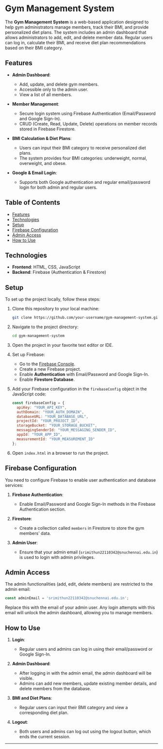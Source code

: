 
# Gym Management System

The **Gym Management System** is a web-based application designed to help gym administrators manage members, track their BMI, and provide personalized diet plans. The system includes an admin dashboard that allows administrators to add, edit, and delete member data. Regular users can log in, calculate their BMI, and receive diet plan recommendations based on their BMI category.

## Features

- **Admin Dashboard**:
  - Add, update, and delete gym members.
  - Accessible only to the admin user.
  - View a list of all members.
  
- **Member Management**:
  - Secure login system using Firebase Authentication (Email/Password and Google Sign-In).
  - CRUD (Create, Read, Update, Delete) operations on member records stored in Firebase Firestore.

- **BMI Calculation & Diet Plans**:
  - Users can input their BMI category to receive personalized diet plans.
  - The system provides four BMI categories: underweight, normal, overweight, and obese.
  
- **Google & Email Login**:
  - Supports both Google authentication and regular email/password login for both admin and regular users.

## Table of Contents

- [Features](#features)
- [Technologies](#technologies)
- [Setup](#setup)
- [Firebase Configuration](#firebase-configuration)
- [Admin Access](#admin-access)
- [How to Use](#how-to-use)


## Technologies

- **Frontend**: HTML, CSS, JavaScript
- **Backend**: Firebase (Authentication & Firestore)

## Setup

To set up the project locally, follow these steps:

1. Clone this repository to your local machine:
   ```bash
   git clone https://github.com/your-username/gym-management-system.git
   ```

2. Navigate to the project directory:
   ```bash
   cd gym-management-system
   ```

3. Open the project in your favorite text editor or IDE.

4. Set up Firebase:
   - Go to the [Firebase Console](https://console.firebase.google.com/).
   - Create a new Firebase project.
   - Enable **Authentication** with Email/Password and Google Sign-In.
   - Enable **Firestore Database**.

5. Add your Firebase configuration in the `firebaseConfig` object in the JavaScript code:
   ```javascript
   const firebaseConfig = {
     apiKey: "YOUR_API_KEY",
     authDomain: "YOUR_AUTH_DOMAIN",
     databaseURL: "YOUR_DATABASE_URL",
     projectId: "YOUR_PROJECT_ID",
     storageBucket: "YOUR_STORAGE_BUCKET",
     messagingSenderId: "YOUR_MESSAGING_SENDER_ID",
     appId: "YOUR_APP_ID",
     measurementId: "YOUR_MEASUREMENT_ID"
   };
   ```

6. Open `index.html` in a browser to run the project.

## Firebase Configuration

You need to configure Firebase to enable user authentication and database services:

1. **Firebase Authentication**:
   - Enable Email/Password and Google Sign-In methods in the Firebase Authentication section.

2. **Firestore**:
   - Create a collection called `members` in Firestore to store the gym members' data.
   
3. **Admin User**:
   - Ensure that your admin email (`srimithun22110342@snuchennai.edu.in`) is used to login with admin privileges.

## Admin Access

The admin functionalities (add, edit, delete members) are restricted to the admin email:
```javascript
const adminEmail = 'srimithun22110342@snuchennai.edu.in';
```
Replace this with the email of your admin user. Any login attempts with this email will unlock the admin dashboard, allowing you to manage members.

## How to Use

1. **Login**:
   - Regular users and admins can log in using their email/password or Google Sign-In.

2. **Admin Dashboard**:
   - After logging in with the admin email, the admin dashboard will be visible.
   - Admins can add new members, update existing member details, and delete members from the database.

3. **BMI and Diet Plans**:
   - Regular users can input their BMI category and view a corresponding diet plan.
   
4. **Logout**:
   - Both users and admins can log out using the logout button, which ends the current session.



---
